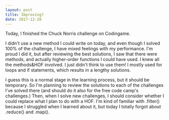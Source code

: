 ```yaml
---
layout: post
title: Improving?
date: 2017-12-28
---
```


Today, I finished the Chuck Norris challenge on Codingame. 

I didn't use a new method I could write on today, and even though I solved 100% of the challenge, I have mixed feelings with my performance. I'm proud I did it, but after reviewing the best solutions, I saw that there were methods, and actually higher-order functions I could have used. I knew all the methods&HOF involved. I just didn't think to use them! I mostly used for loops and if statements, which results in a lengthy solutions.

I guess this is a normal stage in the learning process, but it should be temporary. So I'm planning to review the solutions to each of the challenges I've solved there (and should do it also for the free code camp's challenges.) Then, when I solve new challenges, I should consider whether I could replace what I plan to do with a HOF. I'm kind of familiar with .filter() because I struggled when I learned about it, but today I totally forgot about .reduce() and .map().

